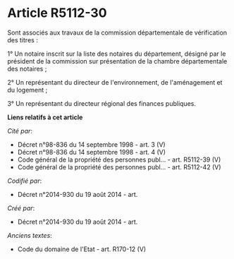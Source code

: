 # Article R5112-30

Sont associés aux travaux de la commission départementale de vérification des titres :

1° Un notaire inscrit sur la liste des notaires du département, désigné par le président de la commission sur présentation de
la chambre départementale des notaires ;

2° Un représentant du directeur de l'environnement, de l'aménagement et du logement ;

3° Un représentant du directeur régional des finances publiques.

**Liens relatifs à cet article**

_Cité par_:

  - Décret n°98-836 du 14 septembre 1998 - art. 3 (V)
  - Décret n°98-836 du 14 septembre 1998 - art. 4 (V)
  - Code général de la propriété des personnes publ... - art. R5112-39 (V)
  - Code général de la propriété des personnes publ... - art. R5112-42 (V)

_Codifié par_:

  - Décret n°2014-930 du 19 août 2014 - art.

_Créé par_:

  - Décret n°2014-930 du 19 août 2014 - art.

_Anciens textes_:

  - Code du domaine de l'Etat - art. R170-12 (V)
